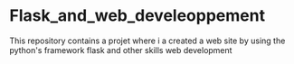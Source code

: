 # Flask_and_web_develeoppement
This repository contains a projet where i a created a web site by using the python's framework flask and other skills web development

